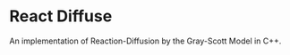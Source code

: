 React Diffuse
=============

An implementation of Reaction-Diffusion by the Gray-Scott Model in C++.

